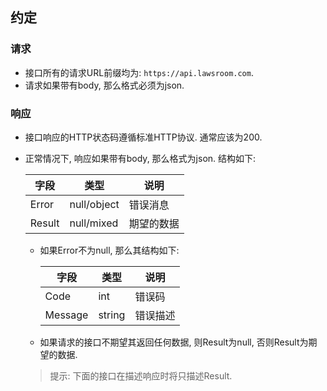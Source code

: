 ## 约定

### 请求

* 接口所有的请求URL前缀均为: `https://api.lawsroom.com`.
* 请求如果带有body, 那么格式必须为json.

### 响应

* 接口响应的HTTP状态码遵循标准HTTP协议. 通常应该为200.
* 正常情况下, 响应如果带有body, 那么格式为json. 结构如下:

    | 字段 | 类型 | 说明 |
    | --- | --- | --- |
    | Error | null/object | 错误消息 |
    | Result | null/mixed  | 期望的数据 |

    * 如果Error不为null, 那么其结构如下:

        | 字段 | 类型 | 说明 |
        | --- | --- | --- |
        | Code | int | 错误码 |
        | Message | string  | 错误描述 |

    * 如果请求的接口不期望其返回任何数据, 则Result为null, 否则Result为期望的数据.

    > 提示: 下面的接口在描述响应时将只描述Result.
